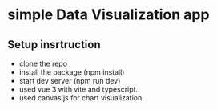 # simple Data Visualization app

## Setup insrtruction 
- clone the repo
- install the package (npm install)
- start dev server (npm run dev)
- used vue 3 with vite and typescript.
- used canvas js for chart visualization
